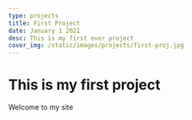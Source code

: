 ```yaml
---
type: projects
title: First Project
date: January 1 2021
desc: This is my first ever project
cover_img: /static/images/projects/first-proj.jpg
---
```


# This is my first project

Welcome to my site